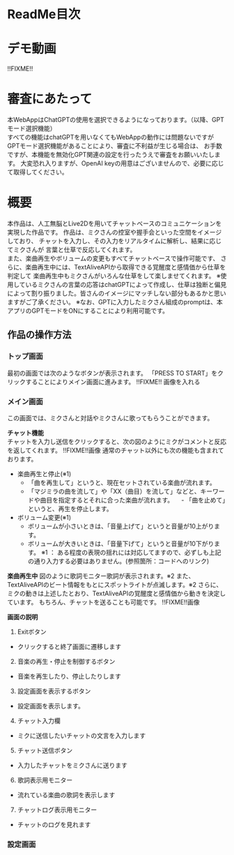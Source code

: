 # ReadMe目次

# デモ動画
!!FIXME!!

# 審査にあたって
本WebAppはChatGPTの使用を選択できるようになっております。（以降、GPTモード選択機能）  
すべての機能はchatGPTを用いなくてもWebAppの動作には問題ないですが
GPTモード選択機能があることにより、審査に不利益が生じる場合は、
お手数ですが、本機能を無効化GPT関連の設定を行ったうえで審査をお願いいたします。
大変恐れ入りますが、OpenAI keyの用意はございませんので、必要に応じて取得してください。

# 概要
本作品は、人工無脳とLive2Dを用いてチャットベースのコミュニケーションを実現した作品です。
作品は、ミクさんの控室や握手会といった空間をイメージしており、
チャットを入力し、その入力をリアルタイムに解析し、結果に応じてミクさんが
言葉と仕草で反応してくれます。  
また、楽曲再生やボリュームの変更もすべてチャットベースで操作可能です、
さらに、楽曲再生中には、TextAliveAPIから取得できる覚醒度と感情価から仕草を判定して
楽曲再生中もミクさんがいろんな仕草をして楽しませてくれます。
※使用しているミクさんの言葉の応答はchatGPTによって作成し、仕草は独断と偏見によって割り振りました。皆さんのイメージにマッチしない部分もあるかと思いますがご了承ください。
※なお、GPTに入力したミクさん組成のpromptは、本アプリのGPTモードをONにすることにより利用可能です。

## 作品の操作方法

### トップ画面
最初の画面では次のようなボタンが表示されます。
「PRESS TO START」をクリックすることによりメイン画面に進みます。
!!FIXME!! 画像を入れる

### メイン画面
この画面では、ミクさんと対話やミクさんに歌ってもらうことができます。

**チャット機能**  
チャットを入力し送信をクリックすると、次の図のようにミクがコメントと反応を返してくれます。
!!FIXME!!画像
通常のチャット以外にも次の機能も含まれております。
- 楽曲再生と停止(※1)
  - 「曲を再生して」というと、現在セットされている楽曲が流れます。
  - 「マジミラの曲を流して」や「XX（曲目）を流して」などと、キーワードや曲目を指定するとそれに合った楽曲が流れます。
　- 「曲を止めて」というと、再生を停止します。
- ボリューム変更(※1)
  - ボリュームが小さいときは、「音量上げて」というと音量が10上がります。
  - ボリュームが大きいときは、「音量下げて」というと音量が10下がります。
※1 ： ある程度の表現の揺れには対応してますので、必ずしも上記の通り入力する必要はありません。(参照箇所：コードへのリンク)

**楽曲再生中**
図のように歌詞モニター歌詞が表示されます。※2
また、TextAliveAPIのビート情報をもとにスポットライトが点滅します。※2
さらに、ミクの動きは上述したとおり、TextAliveAPIの覚醒度と感情価から動きを決定しています。
もちろん、チャットを送ることも可能です。
!!FIXME!!画像

**画面の説明**
1. Exitボタン
  - クリックすると終了画面に遷移します
2. 音楽の再生・停止を制御するボタン
  - 音楽を再生したり、停止したりします
3. 設定画面を表示するボタン
  - 設定画面を表示します。
4. チャット入力欄
  - ミクに送信したいチャットの文言を入力します
5. チャット送信ボタン
  - 入力したチャットをミクさんに送ります
6. 歌詞表示用モニター
  - 流れている楽曲の歌詞を表示します
7. チャットログ表示用モニター
  - チャットのログを見れます

### 設定画面
